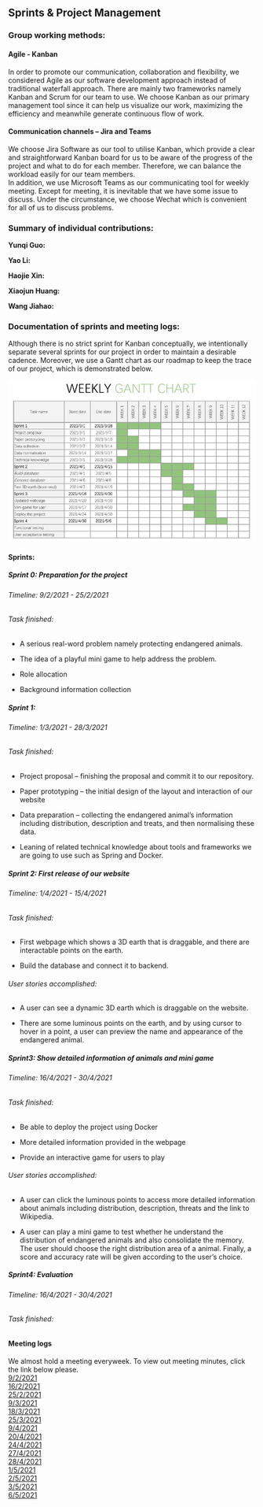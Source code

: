 ## Sprints & Project Management
### Group working methods:
#### Agile - Kanban
In order to promote our communication, collaboration and flexibility, we considered Agile as our software development approach instead of traditional waterfall approach. There are mainly two frameworks namely Kanban and Scrum for our team to use. We choose Kanban as our primary management tool since it can help us visualize our work, maximizing the efficiency and meanwhile generate continuous flow of work.
#### Communication channels – Jira and Teams
We choose Jira Software as our tool to utilise Kanban, which provide a clear and straightforward Kanban board for us to be aware of the progress of the project and what to do for each member. Therefore, we can balance the workload easily for our team members.  
In addition, we use Microsoft Teams as our communicating tool for weekly meeting. Except for meeting, it is inevitable that we have some issue to discuss. Under the circumstance, we choose Wechat which is convenient for all of us to discuss problems.
### Summary of individual contributions:
**Yunqi Guo:**

**Yao Li:**

**Haojie Xin:**

**Xiaojun Huang:**

**Wang Jiahao:**

### Documentation of sprints and meeting logs:
Although there is no strict sprint for Kanban conceptually, we intentionally separate several sprints for our project in order to maintain a desirable cadence. Moreover, we use a Gantt chart as our roadmap to keep the trace of our project, which is demonstrated below.

![Gantt](GanttChart.jpg)

#### Sprints:
##### Sprint 0: Preparation for the project

###### Timeline: 9/2/2021 - 25/2/2021  
###### Task finished:
* A serious real-word problem namely protecting endangered animals.

* The idea of a playful mini game to help address the problem.

* Role allocation
* Background information collection

##### Sprint 1:
###### Timeline: 1/3/2021 - 28/3/2021  

###### Task finished:
* Project proposal – finishing the proposal and commit it to our repository.  

* Paper prototyping – the initial design of the layout and interaction of our website
* Data preparation – collecting the endangered animal’s information including distribution, description and treats, and then normalising these data.
* Leaning of related technical knowledge about tools and frameworks we are going to use such as Spring and Docker.

##### Sprint 2: First release of our website  
###### Timeline: 1/4/2021 - 15/4/2021  

###### Task finished:

* First webpage which shows a 3D earth that is draggable, and there are interactable points on the earth.

* Build the database and connect it to backend.

###### User stories accomplished:  

* A user can see a dynamic 3D earth which is draggable on the website.

* There are some luminous points on the earth, and by using cursor to hover in a point, a user can preview the name and appearance of the endangered animal.

##### Sprint3: Show detailed information of animals and mini game

###### Timeline: 16/4/2021 - 30/4/2021  

###### Task finished:

* Be able to deploy the project using Docker

* More detailed information provided in the webpage
* Provide an interactive game for users to play

###### User stories accomplished:
* A user can click the luminous points to access more detailed information about animals including distribution, description, threats and the link to Wikipedia.

* A user can play a mini game to test whether he understand the distribution of endangered animals and also consolidate the memory. The user should choose the right distribution area of a animal. Finally, a score and accuracy rate will be given according to the user’s choice.

##### Sprint4: Evaluation
###### Timeline: 16/4/2021 - 30/4/2021  

###### Task finished:  

#### Meeting logs  
We almost hold a meeting everyweek. To view out meeting minutes, click the link below please.  
[9/2/2021](MeetingLogs/9.2.2021.md)  
[16/2/2021](MeetingLogs/16.2.2021.md)  
[25/2/2021](MeetingLogs/25.2.2021.md)  
[9/3/2021](MeetingLogs/9.3.2021.md)  
[18/3/2021](MeetingLogs/18.3.2021.md)  
[25/3/2021](MeetingLogs/25.3.2021.md)  
[9/4/2021](MeetingLogs/9.4.2021.md)  
[20/4/2021](MeetingLogs/20.4.2021.md)    
[24/4/2021](MeetingLogs/24.4.2021.md)  
[27/4/2021](MeetingLogs/27.4.2021.md)  
[28/4/2021](MeetingLogs/28.4.2021.md)     
[1/5/2021](MeetingLogs/1.5.2021.md)     
[2/5/2021](MeetingLogs/2.5.2021.md)     
[3/5/2021](MeetingLogs/3.5.2021.md)     
[6/5/2021](MeetingLogs/6.5.2021.md)     

